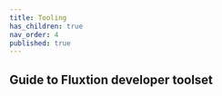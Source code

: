 ```yaml
---
title: Tooling
has_children: true
nav_order: 4
published: true
---
```



## Guide to Fluxtion developer toolset  
